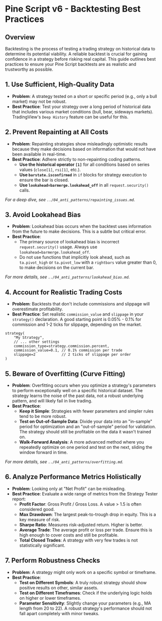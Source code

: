 # Pine Script v6 - Backtesting Best Practices

## Overview

Backtesting is the process of testing a trading strategy on historical data to determine its potential viability. A reliable backtest is crucial for gaining confidence in a strategy before risking real capital. This guide outlines best practices to ensure your Pine Script backtests are as realistic and trustworthy as possible.

## 1. Use Sufficient, High-Quality Data

- **Problem**: A strategy tested on a short or specific period (e.g., only a bull market) may not be robust.
- **Best Practice**: Test your strategy over a long period of historical data that includes various market conditions (bull, bear, sideways markets). TradingView's `Deep History` feature can be useful for this.

## 2. Prevent Repainting at All Costs

- **Problem**: Repainting strategies show misleadingly optimistic results because they make decisions based on information that would not have been available in real-time.
- **Best Practice**: Adhere strictly to non-repainting coding patterns.
    - **Use the historical operator `[1]`** for all conditions based on series values (`close[1]`, `rsi[1]`, etc.).
    - **Use `barstate.isconfirmed`** in `if` blocks for strategy execution to ensure the bar is closed.
    - **Use `lookahead=barmerge.lookahead_off`** in all `request.security()` calls.

*For a deep dive, see `../04_anti_patterns/repainting_issues.md`.*

## 3. Avoid Lookahead Bias

- **Problem**: Lookahead bias occurs when the backtest uses information from the future to make decisions. This is a subtle but critical error.
- **Best Practice**:
    - The primary source of lookahead bias is incorrect `request.security()` usage. Always use `lookahead=barmerge.lookahead_off`.
    - Do not use functions that implicitly look ahead, such as `ta.pivot_high` or `ta.pivot_low` with a `rightbars` value greater than 0, to make decisions on the current bar.

*For more details, see `../04_anti_patterns/lookahead_bias.md`.*

## 4. Account for Realistic Trading Costs

- **Problem**: Backtests that don't include commissions and slippage will overestimate profitability.
- **Best Practice**: Set realistic `commission_value` and `slippage` in your `strategy()` declaration. A good starting point is 0.05% - 0.1% for commission and 1-2 ticks for slippage, depending on the market.

```pine
strategy(
    "My Strategy",
    // ... other settings
    commission_type=strategy.commission.percent,
    commission_value=0.1, // 0.1% commission per trade
    slippage=2            // 2 ticks of slippage per order
)
```

## 5. Beware of Overfitting (Curve Fitting)

- **Problem**: Overfitting occurs when you optimize a strategy's parameters to perform exceptionally well on a specific historical dataset. The strategy learns the noise of the past data, not a robust underlying pattern, and will likely fail in live trading.
- **Best Practice**:
    - **Keep it Simple**: Strategies with fewer parameters and simpler rules tend to be more robust.
    - **Test on Out-of-Sample Data**: Divide your data into an "in-sample" period for optimization and an "out-of-sample" period for validation. The strategy should still be profitable on the data it wasn't trained on.
    - **Walk-Forward Analysis**: A more advanced method where you repeatedly optimize on one period and test on the next, sliding the window forward in time.

*For more details, see `../04_anti_patterns/overfitting.md`.*

## 6. Analyze Performance Metrics Holistically

- **Problem**: Looking only at "Net Profit" can be misleading.
- **Best Practice**: Evaluate a wide range of metrics from the Strategy Tester report:
    - **Profit Factor**: Gross Profit / Gross Loss. A value > 1.5 is often considered good.
    - **Max Drawdown**: The largest peak-to-trough drop in equity. This is a key measure of risk.
    - **Sharpe Ratio**: Measures risk-adjusted return. Higher is better.
    - **Average Trade**: The average profit or loss per trade. Ensure this is high enough to cover costs and still be profitable.
    - **Total Closed Trades**: A strategy with very few trades is not statistically significant.

## 7. Perform Robustness Checks

- **Problem**: A strategy might only work on a specific symbol or timeframe.
- **Best Practice**:
    - **Test on Different Symbols**: A truly robust strategy should show positive results on other, similar assets.
    - **Test on Different Timeframes**: Check if the underlying logic holds on higher or lower timeframes.
    - **Parameter Sensitivity**: Slightly change your parameters (e.g., MA length from 20 to 22). A robust strategy's performance should not fall apart completely with minor tweaks.
